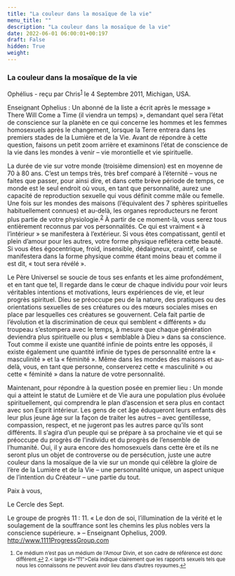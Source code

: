 ```yaml
---
title: "La couleur dans la mosaïque de la vie"
menu_title: ""
description: "La couleur dans la mosaïque de la vie"
date: 2022-06-01 06:00:01+00:197
draft: False
hidden: True
weight:
---
```

### La couleur dans la mosaïque de la vie

Ophélius - reçu par Chris<sup id=”a1”>[1](#f1)</sup> le 4 Septembre 2011, Michigan, USA.


Enseignant Ophelius : Un abonné de la liste a écrit après le message  » There Will Come a Time (il viendra un temps) », demandant quel sera l’état de conscience sur la planète en ce qui concerne les hommes et les femmes homosexuels après le changement, lorsque la Terre entrera dans les premiers stades de la Lumière et de la Vie. Avant de répondre à cette question, faisons un petit zoom arrière et examinons l’état de conscience de la vie dans les mondes à venir – vie morontielle et vie spirituelle.

La durée de vie sur votre monde (troisième dimension) est en moyenne de 70 à 80 ans. C’est un temps très, très bref comparé à l’éternité – vous ne faites que passer, pour ainsi dire, et dans cette brève période de temps, ce monde est le seul endroit où vous, en tant que personnalité, aurez une capacité de reproduction sexuelle qui vous définit comme mâle ou femelle. Une fois sur les mondes des maisons (l’équivalent des 7 sphères spirituelles habituellement connues) et au-delà, les organes reproducteurs ne feront plus partie de votre physiologie.<sup id=”a1”>[2](#f1)</sup> À partir de ce moment-là, vous serez tous entièrement reconnus par vos personnalités. Ce qui est vraiment « à l’intérieur » se manifestera à l’extérieur. Si vous êtes compatissant, gentil et plein d’amour pour les autres, votre forme physique reflétera cette beauté. Si vous êtes égocentrique, froid, insensible, dédaigneux, craintif, cela se manifestera dans la forme physique comme étant moins beau et comme il est dit, « tout sera révélé ».

Le Père Universel se soucie de tous ses enfants et les aime profondément, et en tant que tel, Il regarde dans le cœur de chaque individu pour voir leurs véritables intentions et motivations, leurs expériences de vie, et leur progrès spirituel. Dieu se préoccupe peu de la nature, des pratiques ou des orientations sexuelles de ses créatures ou des mœurs sociales mises en place par lesquelles ces créatures se gouvernent. Cela fait partie de l’évolution et la discrimination de ceux qui semblent « différents » du troupeau s’estompera avec le temps, à mesure que chaque génération deviendra plus spirituelle ou plus « semblable à Dieu » dans sa conscience. Tout comme il existe une quantité infinie de points entre les opposés, il existe également une quantité infinie de types de personnalité entre la « masculinité » et la « féminité ». Même dans les mondes des maisons et au-delà, vous, en tant que personne, conserverez cette « masculinité » ou cette « féminité » dans la nature de votre personnalité.

Maintenant, pour répondre à la question posée en premier lieu : Un monde qui a atteint le statut de Lumière et de Vie aura une population plus évoluée spirituellement, qui comprendra le plan d’ascension et sera plus en contact avec son Esprit intérieur. Les gens de cet âge éduqueront leurs enfants dès leur plus jeune âge sur la façon de traiter les autres – avec gentillesse, compassion, respect, et ne jugeront pas les autres parce qu’ils sont différents. Il s’agira d’un peuple qui se prépare à sa prochaine vie et qui se préoccupe du progrès de l’individu et du progrès de l’ensemble de l’humanité. Oui, il y aura encore des homosexuels dans cette ère et ils ne seront plus un objet de controverse ou de persécution, juste une autre couleur dans la mosaïque de la vie sur un monde qui célèbre la gloire de l’ère de la Lumière et de la Vie – une personnalité unique, un aspect unique de l’intention du Créateur – une partie du tout.

Paix à vous,

Le Cercle des Sept.

Le groupe de progrès 11 : 11. « Le don de soi, l’illumination de la vérité et le soulagement de la souffrance sont les chemins les plus nobles vers la conscience supérieure. » – Enseignant Ophelius, 2009. http://www.1111ProgressGroup.com

<small>

   1. <large id=”f1”>Ce médium n’est pas un médium de l’Amour Divin, et son cadre de référence est donc différent.[↩](#a1)
   2.< large id=”f1”>Cela indique clairement que les rapports sexuels tels que nous les connaissons ne peuvent avoir lieu dans d’autres royaumes.[↩](#a2)
  

